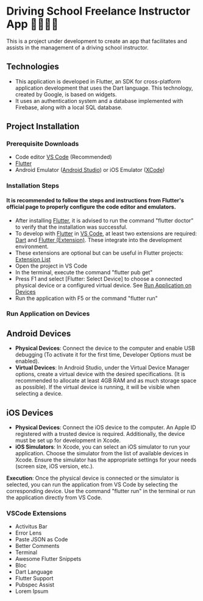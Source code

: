 # Driving School Freelance Instructor App 👨🏻‍🏫🚙

This is a project under development to create an app that facilitates and assists in the management of a driving school instructor.

## Technologies
- This application is developed in Flutter, an SDK for cross-platform application development that uses the Dart language. This technology, created by Google, is based on widgets.
- It uses an authentication system and a database implemented with Firebase, along with a local SQL database.

## Project Installation
### Prerequisite Downloads
  - Code editor [VS Code](https://code.visualstudio.com/) (Recommended)
  - [Flutter](https://docs.flutter.dev/get-started/install)
  - Android Emulator ([Android Studio](https://developer.android.com/studio?hl=en)) or iOS Emulator ([XCode](https://apps.apple.com/us/app/xcode/id497799835?mt=12))
  
### Installation Steps
#### It is recommended to follow the steps and instructions from Flutter's official page to properly configure the code editor and emulators.
- After installing [Flutter](https://docs.flutter.dev/get-started/install), it is advised to run the command "flutter doctor" to verify that the installation was successful.
- To develop with [Flutter](https://docs.flutter.dev/get-started/install) in [VS Code](https://code.visualstudio.com/), at least two extensions are required: [Dart](https://marketplace.visualstudio.com/items?itemName=Dart-Code.dart-code) and [Flutter (Extension)](https://marketplace.visualstudio.com/items?itemName=Dart-Code.flutter). These integrate into the development environment.
- These extensions are optional but can be useful in Flutter projects: [Extension List](#vscode-extensions)
- Open the project in VS Code
- In the terminal, execute the command "flutter pub get"
- Press F1 and select [Flutter: Select Device] to choose a connected physical device or a configured virtual device. See [Run Application on Devices](#run-application-on-devices)
- Run the application with F5 or the command "flutter run"

### Run Application on Devices
## Android Devices
 - **Physical Devices**: Connect the device to the computer and enable USB debugging (To activate it for the first time, Developer Options must be enabled).
 - **Virtual Devices**: In Android Studio, under the Virtual Device Manager options, create a virtual device with the desired specifications. (It is recommended to allocate at least 4GB RAM and as much storage space as possible). If the virtual device is running, it will be visible when selecting a device.

## iOS Devices
- **Physical Devices**: Connect the iOS device to the computer. An Apple ID registered with a trusted device is required. Additionally, the device must be set up for development in Xcode.
- **iOS Simulators**: In Xcode, you can select an iOS simulator to run your application. Choose the simulator from the list of available devices in Xcode. Ensure the simulator has the appropriate settings for your needs (screen size, iOS version, etc.).

**Execution**: Once the physical device is connected or the simulator is selected, you can run the application from VS Code by selecting the corresponding device. Use the command "flutter run" in the terminal or run the application directly from VS Code.

### VSCode Extensions
- Activitus Bar
- Error Lens
- Paste JSON as Code
- Better Comments
- Terminal
- Awesome Flutter Snippets
- Bloc
- Dart Language
- Flutter Support
- Pubspec Assist
- Lorem Ipsum

